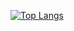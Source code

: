 [![Top Langs](https://github-readme-stats.vercel.app/api/top-langs/?username=onesyah05&layout=compact)](https://github.com/anuraghazra/github-readme-stats)

